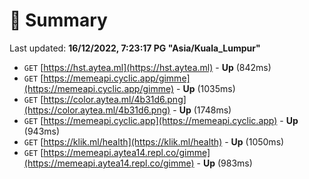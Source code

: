 # 📖 Summary
Last updated: **16/12/2022, 7:23:17 PG "Asia/Kuala_Lumpur"**

- `GET` [https://hst.aytea.ml](https://hst.aytea.ml) - **Up** (842ms)
- `GET` [https://memeapi.cyclic.app/gimme](https://memeapi.cyclic.app/gimme) - **Up** (1035ms)
- `GET` [https://color.aytea.ml/4b31d6.png](https://color.aytea.ml/4b31d6.png) - **Up** (1748ms)
- `GET` [https://memeapi.cyclic.app](https://memeapi.cyclic.app) - **Up** (943ms)
- `GET` [https://klik.ml/health](https://klik.ml/health) - **Up** (1050ms)
- `GET` [https://memeapi.aytea14.repl.co/gimme](https://memeapi.aytea14.repl.co/gimme) - **Up** (983ms)
